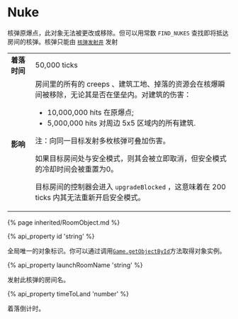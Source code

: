 # Nuke

核弹原爆点，此对象无法被更改或移除。但可以用常数 `FIND_NUKES` 查找即将抵达房间的核弹。核弹只能由 <a href="#StructureNuker"><code>核弹发射井</code></a> 发射

<table class="table gameplay-info">
    <tbody>
    <tr>
        <td><strong>着落时间</strong></td>
        <td>50,000 ticks</td>
    </tr>
    <tr>
        <td><strong>影响</strong></td>
        <td>房间里的所有的 creeps 、建筑工地、掉落的资源会在核爆瞬间被移除，无论其是否在堡垒内。对建筑的伤害：
            <ul>
                <li>10,000,000 hits 在原爆点;</li>
                <li>5,000,000 hits 对周边 5x5 区域内的所有建筑.</li>
            </ul>
            <p>注：向同一目标发射多枚核弹可叠加伤害。</p>
            <p>如果目标房间处与安全模式，则其会被立即取消，但安全模式的冷却时间会被重置为0。</p>
            <p>目标房间的控制器会进入 <code>upgradeBlocked</code> ，这意味着在 200 ticks 内其无法重新开启安全模式。</p>
        </td>
    </tr>
    </tbody>
</table>

{% page inherited/RoomObject.md %}

{% api_property id 'string' %}



全局唯一的对象标识。你可以通过调用<a href="#Game.getObjectById"><code>Game.getObjectById</code></a>方法取得对象实例。



{% api_property launchRoomName 'string' %}



发射此核弹的房间名。



{% api_property timeToLand 'number' %}



着落倒计时。

